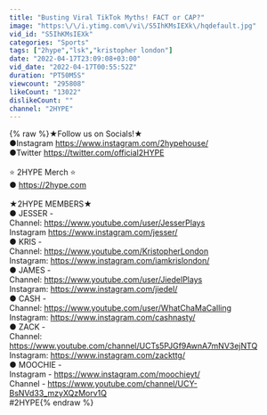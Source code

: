 ```yaml
---
title: "Busting Viral TikTok Myths! FACT or CAP?"
image: "https:\/\/i.ytimg.com\/vi\/S5IhKMsIEXk\/hqdefault.jpg"
vid_id: "S5IhKMsIEXk"
categories: "Sports"
tags: ["2hype","lsk","kristopher london"]
date: "2022-04-17T23:09:08+03:00"
vid_date: "2022-04-17T00:55:52Z"
duration: "PT50M5S"
viewcount: "295808"
likeCount: "13022"
dislikeCount: ""
channel: "2HYPE"
---
```

{% raw %}★Follow us on Socials!★<br />●Instagram <a rel="nofollow" target="blank" href="https://www.instagram.com/2hypehouse/">https://www.instagram.com/2hypehouse/</a><br />●Twitter <a rel="nofollow" target="blank" href="https://twitter.com/official2HYPE">https://twitter.com/official2HYPE</a><br /><br />⭐ 2HYPE Merch ⭐<br />● <a rel="nofollow" target="blank" href="https://2hype.com">https://2hype.com</a><br /><br />★2HYPE MEMBERS★<br />● JESSER -<br />Channel: <a rel="nofollow" target="blank" href="https://www.youtube.com/user/JesserPlays">https://www.youtube.com/user/JesserPlays</a><br />Instagram <a rel="nofollow" target="blank" href="https://www.instagram.com/jesser/">https://www.instagram.com/jesser/</a><br />● KRIS -<br />Channel: <a rel="nofollow" target="blank" href="https://www.youtube.com/KristopherLondon">https://www.youtube.com/KristopherLondon</a><br />Instagram: <a rel="nofollow" target="blank" href="https://www.instagram.com/iamkrislondon/">https://www.instagram.com/iamkrislondon/</a><br />● JAMES -<br />Channel: <a rel="nofollow" target="blank" href="https://www.youtube.com/user/JiedelPlays">https://www.youtube.com/user/JiedelPlays</a><br />Instagram: <a rel="nofollow" target="blank" href="https://www.instagram.com/jiedel/">https://www.instagram.com/jiedel/</a><br />● CASH -<br />Channel: <a rel="nofollow" target="blank" href="https://www.youtube.com/user/WhatChaMaCalling">https://www.youtube.com/user/WhatChaMaCalling</a><br />Instagram: <a rel="nofollow" target="blank" href="https://www.instagram.com/cashnasty/">https://www.instagram.com/cashnasty/</a><br />● ZACK -<br />Channel: <a rel="nofollow" target="blank" href="https://www.youtube.com/channel/UCTs5PJGf9AwnA7mNV3ejNTQ">https://www.youtube.com/channel/UCTs5PJGf9AwnA7mNV3ejNTQ</a><br />Instagram: <a rel="nofollow" target="blank" href="https://www.instagram.com/zackttg/">https://www.instagram.com/zackttg/</a><br />● MOOCHIE - <br />Instagram - <a rel="nofollow" target="blank" href="https://www.instagram.com/moochieyt/">https://www.instagram.com/moochieyt/</a><br />Channel - <a rel="nofollow" target="blank" href="https://www.youtube.com/channel/UCY-BsNVd33_mzyXQzMorv1Q">https://www.youtube.com/channel/UCY-BsNVd33_mzyXQzMorv1Q</a><br />#2HYPE{% endraw %}
